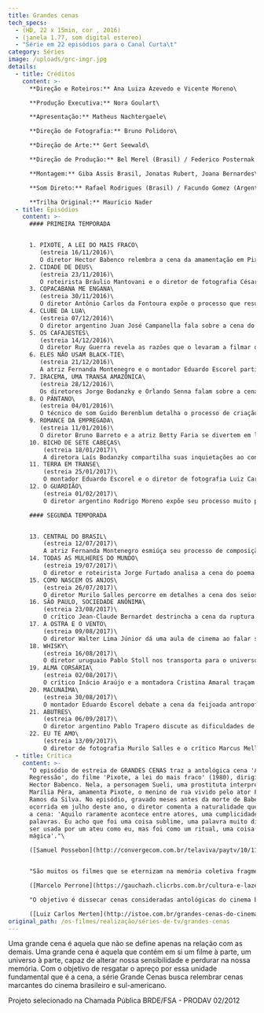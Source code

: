 ```yaml
---
title: Grandes cenas
tech_specs:
  - (HD, 22 x 15min, cor , 2016)
  - (janela 1.77, som digital estereo)
  - "Série em 22 episódios para o Canal Curta\t"
category: Séries
image: /uploads/grc-imgr.jpg
details:
  - title: Créditos
    content: >-
      **Direção e Roteiros:** Ana Luiza Azevedo e Vicente Moreno\

      **Produção Executiva:** Nora Goulart\

      **Apresentação:** Matheus Nachtergaele\

      **Direção de Fotografia:** Bruno Polidoro\

      **Direção de Arte:** Gert Seewald\

      **Direção de Produção:** Bel Merel (Brasil) / Federico Posternak (Argentina)\

      **Montagem:** Giba Assis Brasil, Jonatas Rubert, Joana Bernardes\

      **Som Direto:** Rafael Rodrigues (Brasil) / Facundo Gomez (Argentina)\

      **Trilha Original:** Maurício Nader
  - title: Episódios
    content: >-
      #### PRIMEIRA TEMPORADA


      1. PIXOTE, A LEI DO MAIS FRACO\
         (estreia 16/11/2016)\
         O diretor Hector Babenco relembra a cena da amamentação em Pixote, a Lei do Mais Fraco (1980), um momento mágico que sintetiza o filme, sua delicadeza e brutalidade.
      2. CIDADE DE DEUS\
         (estreia 23/11/2016)\
         O roteirista Bráulio Mantovani e o diretor de fotografia César Charlone mapeiam, da concepção ao resultado final, a cena da galinha em Cidade de Deus (2002), que já abre o filme impondo um estilo arrojado e dizendo muito sobre o seu universo e principal conflito.
      3. COPACABANA ME ENGANA\
         (estreia 30/11/2016)\
         O diretor Antônio Carlos da Fontoura expõe o processo que resultou na cena do retorno de Alfeu em Copacabana Me Engana (1968), sua relação com os atores Paulo Gracindo e Odete Lara, suas ideias de encenação e seu apreço pelo subtexto na cena.
      4. CLUBE DA LUA\
         (estreia 07/12/2016)\
         O diretor argentino Juan José Campanella fala sobre a cena do banheiro em Clube da Lua (Luna de Avellaneda, 2004), na qual Ricardo Darín (Román) é confrontando pela família e por seu rival enquanto nu dentro do chuveiro, uma situação cômica e trágica ao mesmo tempo.
      5. OS CAFAJESTES\
         (estreia 14/12/2016)\
         O diretor Ruy Guerra revela as razões que o levaram a filmar o longo travelling circular na cena da praia em Os Cafajestes (1962), um dos planos mais memoráveis do cinema brasileiro, que leva a personagem e o espectador ao limite do suportável.
      6. ELES NÃO USAM BLACK-TIE\
         (estreia 21/12/2016)\
         A atriz Fernanda Montenegro e o montador Eduardo Escorel partilham memórias e percepções da cena do feijão em Eles Não Usam Black-tie (1981), de Leon Hirszman, um momento sensível em que o íntimo e o político se encontram.
      7. IRACEMA, UMA TRANSA AMAZÔNICA\
         (estreia 28/12/2016)\
         Os diretores Jorge Bodanzky e Orlando Senna falam sobre a cena final de Iracema, Uma Transa Amazônica (1975), um filme que força os limites entre documentário e ficção, beleza e feiúra, alegria e melancolia.
      8. O PÂNTANO\
         (estreia 04/01/2016)\
         O técnico de som Guido Berenblum detalha o processo de criação da cena da piscina em O Pântano (La Ciénaga, 2001) de Lucrecia Martel, uma diretora que encontra no som a grande força motriz para suas narrativas.
      9. ROMANCE DA EMPREGADA\
         (estreia 11/01/2016)\
         O diretor Bruno Barreto e a atriz Betty Faria se divertem em lembrar das etapas de realização da cena final de Romance da Empregada (1988), que demandou três locações distintas para filmar os diferentes estágios da enchente.
      10. BICHO DE SETE CABEÇAS\
          (estreia 18/01/2017)\
          A diretora Laís Bodanzky compartilha suas inquietações ao conceber a cena da fuga em Bicho de Sete Cabeças (2000), um dos pontos altos desse mergulho intenso no universo manicomial.
      11. TERRA EM TRANSE\
          (estreia 25/01/2017)\
          O montador Eduardo Escorel e o diretor de fotografia Luiz Carlos Barreto comentam a caótica cena da coroação em Terra em Transe (1967) de Glauber Rocha, o ápice da verborragia, do barroco e da desconstrução da forma tão presentes nesse marco do Cinema Novo.
      12. O GUARDIÃO\
          (estreia 01/02/2017)\
          O diretor argentino Rodrigo Moreno expõe seu processo muito particular de criação e encenação da cena do aniversário em O Guardião (El Custodio, 2006), valorizando a liberdade no set e priorizando o fluxo da interpretação dos atores.	

      #### SEGUNDA TEMPORADA


      13. CENTRAL DO BRASIL\
          (estreia 12/07/2017)\
          A atriz Fernanda Montenegro esmiúça seu processo de composição da personagem Dora em Central do Brasil (1997), revivendo a experiência de filmar a intensa cena da romaria, em que Dora perde Josué em meio a centenas de fiéis.
      14. TODAS AS MULHERES DO MUNDO\
          (estreia 19/07/2017)\
          O diretor e roteirista Jorge Furtado analisa a cena do poema em Todas as Mulheres do Mundo (1966); na ficção, uma declaração de amor de Paulo a Maria Alice; na realidade, uma sessão de terapia para Domingos de Oliveira e Leila Diniz.
      15. COMO NASCEM OS ANJOS\
          (estreia 26/07/2017)\
          O diretor Murilo Salles percorre em detalhes a cena dos seios em Como Nascem os Anjos (1996), indo dos personagens à câmera, do conflito da cena aos grandes temas do filme: a desigualdade social e a invasão cultural que a TV a cabo iniciou no Brasil.
      16. SÃO PAULO, SOCIEDADE ANÔNIMA\
          (estreia 23/08/2017)\
          O crítico Jean-Claude Bernardet destrincha a cena da ruptura entre Carlos e Luciana em São Paulo, Sociedade Anônima (1965), explorando-a plano a plano, destacando objetos, analisando gestos e evocando as motivações do seu amigo e diretor Luís Sérgio Person.
      17. A OSTRA E O VENTO\
          (estreia 09/08/2017)\
          O diretor Walter Lima Júnior dá uma aula de cinema ao falar sobre a cena do lençol em A Ostra e o Vento (1997), um exemplo de como a câmera pode transmitir um sentimento e até mesmo encarnar um personagem.
      18. WHISKY\
          (estreia 16/08/2017)\
          O diretor uruguaio Pablo Stoll nos transporta para o universo decadente e agridoce de Whisky (2004), descrevendo a cena do karaokê e seus personagens tão estáticos, tão melancólicos, mas repletos de sentimentos latentes.
      19. ALMA CORSÁRIA\
          (estreia 02/08/2017)\
          O crítico Inácio Araújo e a montadora Cristina Amaral traçam pontos de contato entre a obra de Carlos Reichembach e a cena do piano na pastelaria em Alma Corsária (1993), uma homenagem ao paradoxo: estranha e sublime, popular e erudita.
      20. MACUNAÍMA\
          (estreia 30/08/2017)\
          O montador Eduardo Escorel debate a cena da feijoada antropofágica em Macunaíma (1969), adaptação que Joaquim Pedro de Andrade faz do romance de Mário de Andrade, levando o fantástico e a farsa para o cinema de forma tão original e tão brasileira.	
      21. ABUTRES\
          (estreia 06/09/2017)\
          O diretor argentino Pablo Trapero discute as dificuldades de filmagem e as questões estéticas que envolveram a cena do atropelamento forjado em Abutres (2010), um elaborado e impressionante plano sequência que produz uma reviravolta na trama.
      22. EU TE AMO\
          (estreia 13/09/2017)\
          O diretor de fotografia Murilo Salles e o crítico Marcus Mello problematizam a cena da despedida de Bárbara em Eu Te Amo (1981), de Arnaldo Jabor, uma antecipação quase profética do virtual tomando conta das relações afetivas.
  - title: Crítica
    content: >-
      "O episódio de estreia de GRANDES CENAS traz a antológica cena 'A
      Regressão', do filme 'Pixote, a lei do mais fraco' (1980), dirigido por
      Hector Babenco. Nela, a personagem Sueli, uma prostituta interpretada por
      Marília Pêra, amamenta Pixote, o menino de rua vivido pelo ator Fernando
      Ramos da Silva. No episódio, gravado meses antes da morte de Babenco,
      ocorrida em julho deste ano, o diretor comenta a naturalidade que envolveu
      a cena: 'Aquilo raramente acontece entre atores, uma cumplicidade sem
      palavras. Eu acho que foi uma coisa sublime, uma palavra muito difícil de
      ser usada por um ateu como eu, mas foi como um ritual, uma coisa meio
      mágica'."\

      ([Samuel Possebon](http://convergecom.com.br/telaviva/paytv/10/11/2016/curta-estreia-grandes-cenas-serie-produzida-pela-casa-de-cinema-de-porto-alegre/), Tela Viva, 10/11/2016)


      "São muitos os filmes que se eternizam na memória coletiva fragmentados em cenas capazes de estenderem sua força e beleza ao conjunto todo. Como a câmara em movimento que circunda Norma Bengell em Os cafajestes, a anárquica cerimônia de coroação de Terra em transe ou a galinha em fuga de Cidade de Deus. Na série GRANDES CENAS, que o canal por assinatura Curta! estreia nesta quarta-feira, serão analisadas a cada semana sequências antológicas do cinema latino-americano."\

      ([Marcelo Perrone](https://gauchazh.clicrbs.com.br/cultura-e-lazer/noticia/2016/11/serie-de-tv-da-casa-de-cinema-de-poa-disseca-classicos-brasileiros-8299294.html), Zero Hora, 15/11/2016)\

      "O objetivo é dissecar cenas consideradas antológicas do cinema brasileiro. A desta quarta-feira, 23, é exemplar. Quem vê Cidade de Deus, de Fernando Meirelles, é desde logo apanhado pela cena inicial da perseguição à galinha. De certa forma, ela é o 'gancho' que vai prender o espectador por todo o filme. (...) Na próxima semana, Fernanda Montenegro vai lembrar a cena do feijão em Eles Não Usam Black-tie, de Leon Hirszman. Nós, cinéfilos, só temos de agradecer. A série honra as grandes cenas que a inspiram."\

      ([Luiz Carlos Merten](http://istoe.com.br/grandes-cenas-do-cinema-numa-abordagem-critica-e-inesquecivel/), O Estado de S. Paulo, 23/11/2016)
original_path: /os-filmes/realização/séries-de-tv/grandes-cenas
---
```

Uma grande cena é aquela que não se define apenas na relação com as demais. Uma grande cena é aquela que contém em si um filme à parte, um universo à parte, capaz de alterar nossa sensibilidade e perdurar na nossa memória. Com o objetivo de resgatar o apreço por essa unidade fundamental que é a cena, a série Grande Cenas busca relembrar cenas marcantes do cinema brasileiro e sul-americano.	 

Projeto selecionado na Chamada Pública BRDE/FSA - PRODAV 02/2012
